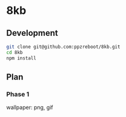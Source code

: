 # 8kb

## Development

``` bash
git clone git@github.com:ppzreboot/8kb.git
cd 8kb
npm install
```

## Plan
### Phase 1
wallpaper: png, gif
